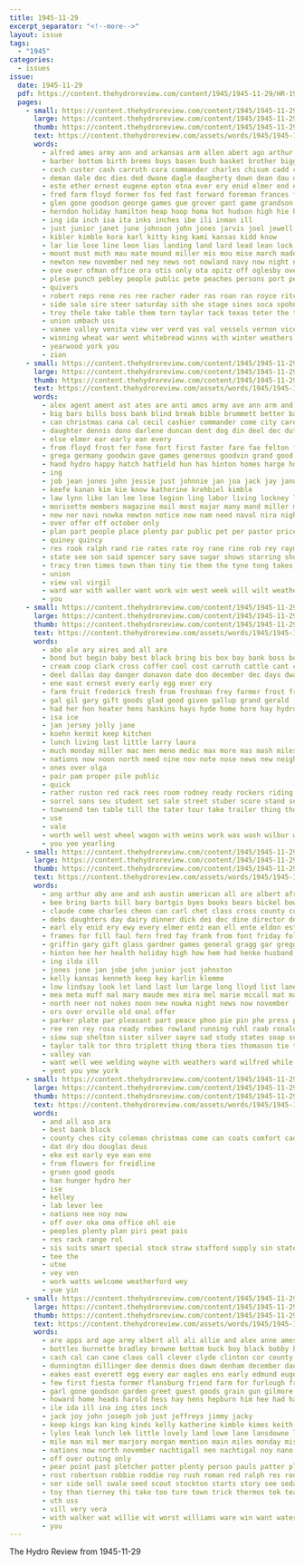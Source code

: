 ```yaml
---
title: 1945-11-29
excerpt_separator: "<!--more-->"
layout: issue
tags:
  - "1945"
categories:
  - issues
issue:
  date: 1945-11-29
  pdf: https://content.thehydroreview.com/content/1945/1945-11-29/HR-1945-11-29.pdf
  pages:
    - small: https://content.thehydroreview.com/content/1945/1945-11-29/small/HR-1945-11-29-01.jpg
      large: https://content.thehydroreview.com/content/1945/1945-11-29/large/HR-1945-11-29-01.jpg
      thumb: https://content.thehydroreview.com/content/1945/1945-11-29/thumbnails/HR-1945-11-29-01.jpg
      text: https://content.thehydroreview.com/assets/words/1945/1945-11-29/HR-1945-11-29-01.txt
      words:
        - alfred ames army ann and arkansas arm allen abert ago arthur angeles aster arnold almer aaron ane armani are ater aca als art all area august aires ates ace acy armon
        - barber bottom birth brems buys basen bush basket brother bigger bee brown bench bor bank boone ber ball binge binger brick bom berg bair ben bien battles buy but best both bob buckmaster brumley bradley barr been better bethel boyde beach bah base barbe billy barbara bac back boys
        - cech custer cash carruth cora commander charles chisum cadd cherie carolyn can churches county crew charlie coats cote caddo crews cover cody camp colin close carney chek cox crees corlee coach clyde class citizen came clinton cleverly carry conran chaffee coy carty court craig contin city car cyril cellar christmas chair cope cotter christ cole child clerk christian change china
        - deman dale dec dies ded dwane dagle daugherty down dean dau dunithan days daughter dinner duncan day danish during december
        - este ether ernest eugene epton etna ever ery enid elmer end early ens ene excellent every era edsel
        - fred farm floyd former fos fed fast forward foreman frances flack first few foot fran for front ford flansburg friday fow fluke fals fon flo fairly flag fort fee far from frasca fruit fletcher fer fay france foote
        - glen gone goodson george games gue grover gant game grandson good going grant guy gore given gin ghering gass
        - herndon holiday hamilton heap hoop homa hot hudson high hie hugh herb hinton has heart how him held hanson hay health hawk hill harbor hydro hans harold huff had home hyde her hunting hor honor hen hard hour
        - ing ida inch isa ita inks inches ibe ili inman ill
        - just junior janet june johnson john jones jarvis joel jewell joe jesse jake jobs james
        - kibler kimble kora karl kitty king kami kansas kidd know
        - lar lie lose line leon lias landing land lard lead lean lock lucious little lawless lynn loss lenz look love lloyd lewis lee lake leonard lane last luce ler lal laney lato los left loge later larger loula
        - mount must muth mau mate mound miller mis mou mise march made min mond mattie mee mary monday marth monte mar morrison more mere many might moe matter mery man moses marion morris major mcphearson mare most mack micha mecum morn mith miler money minto mansel mail
        - newton new november ned ney news not nowland navy now night nate neel nov nel neck nery never north noel
        - ove over ofman office ora otis only ota opitz off oglesby overs
        - plese punch pebley people public pete peaches persons port peo pac payment post paso palas pont postal parnes powell pack peek propps pearl pie paul porter penny pacific pein part ponds planes plane poling pil pace pleasant presley present per por past person par place pass prior pittsburg
        - quivers
        - robert reps rene res ree racher rader ras roan ran royce ritchison raymond rate renee rox ramming rocks richert rowland rank ruhl rec rock rol ray rover roy reynolds rans rates ralph room rich rogers
        - side sale sire steer saturday sith she stage sines soca spohn seis slagell skipper sevier sid stockton smith sapper stover settle style senior still screen said savio south send sodders sole second schoo struck sill sickles season school seen switzer states short strong sunday service sad ship soon show story streets stolen save set supper see score seals seal sou schol san son schuyler swords sank stole stack starch soyer ser shun seward
        - troy thele take table them torn taylor tack texas teter the taken tong tee tra tal teal tave town times than tec tha tad taal ten tie tat trip tell team tanks
        - union umbach uss
        - vanee valley venita view ver verd vas val vessels vernon vice
        - winning wheat war went whitebread winns with winter weathers willard will weeks wich was west week wilson worker weatherford ways washington white win wife wan wright while won wheeler want weather wells write
        - yearwood york you
        - zion
    - small: https://content.thehydroreview.com/content/1945/1945-11-29/small/HR-1945-11-29-02.jpg
      large: https://content.thehydroreview.com/content/1945/1945-11-29/large/HR-1945-11-29-02.jpg
      thumb: https://content.thehydroreview.com/content/1945/1945-11-29/thumbnails/HR-1945-11-29-02.jpg
      text: https://content.thehydroreview.com/assets/words/1945/1945-11-29/HR-1945-11-29-02.txt
      words:
        - alex agent ament ast ates are anti amos army ave ann arm and all american
        - big bars bills boss bank blind break bible brummett better ball bow butler bails barn bride bryan bur box bassler begin bill
        - can christmas cana cal cecil cashier commander come city caro caddo car care cost congress county corle cyril card coll church chan cammie corey cor cash
        - daughter dennis dono darlene duncan dent dog din deel dec duty deep demand day daily during dumas dee
        - else elmer ear early ean every
        - from floyd frost fer fone fort first faster fare fae felton face fund ford freeze for
        - grega germany goodwin gave games generous goodvin grand good
        - hand hydro happy hatch hatfield hun has hinton homes harge home helps hansen heart harry had hepburn her hundred hershey heard hope howard hor how
        - ing
        - job jean jones john jessie just johnnie jan joa jack jay january
        - keefe kanan kim kie know katherine krehbiel kimble
        - law lynn like lan lee lose legion ling labor living lockney leaf long lowery last lave
        - morisette members magazine mail most major many mand miller morgan mis mile more messimer
        - new ner navi nowka newton notice now nam need naval nira night
        - over offer off october only
        - plan part people place plenty par public pet per pastor price paul pone payment paper pope perle
        - quiney quincy
        - res rook ralph rand rie rates rate roy rane rine rob rey raymond room reynolds
        - state see son said spencer sary save sugar shows starring shu street spring supply such send single short season station shepherd sake surplus subject sunday states scarth saturday smith service shown shirley severn
        - tracy tren times town than tiny tie them the tyne tong takes texas till tha tae
        - union
        - view val virgil
        - ward war with waller want work win west week will wilt weatherford wort was welfare working wells why wide wilson william
        - you
    - small: https://content.thehydroreview.com/content/1945/1945-11-29/small/HR-1945-11-29-03.jpg
      large: https://content.thehydroreview.com/content/1945/1945-11-29/large/HR-1945-11-29-03.jpg
      thumb: https://content.thehydroreview.com/content/1945/1945-11-29/thumbnails/HR-1945-11-29-03.jpg
      text: https://content.thehydroreview.com/assets/words/1945/1945-11-29/HR-1945-11-29-03.txt
      words:
        - abe ale ary aires and all are
        - bond but begin baby best black bring bis box bay bank boss been
        - cream coop clark cross coffer cool cost carruth cattle cant can caddo crosswhite cash county church cope custer coo carl credit charlotte chi chairs colony chai christmas city clerk cen
        - deel dallas day danger donavon date don december dec days dwain denton doe dunning decora
        - ene east ernest every early egg ever ery
        - farm fruit frederick fresh from freshman frey farmer frost fret for
        - gal gil gary gift goods glad good given gallup grand gerald
        - had her hon heater hens haskins hays hyde home hore hay hydro house ham hand harness horse has high
        - isa ice
        - jan jersey jolly jane
        - koehn kermit keep kitchen
        - lunch living last little larry laura
        - much monday miller mac men meno medic max more mas mash miles made most mile mare
        - nations now noon north need nine nov note nose news new neighbor
        - ones over olga
        - pair pam proper pile public
        - quick
        - rather ruston red rack rees room rodney ready rockers riding
        - sorrel sons seu student set sale street stuber score stand sem short stands school she sell sid stock sow south stove sions station see scarce smooth
        - townsend ten table till the tater tour take trailer thing thomas tell teddy tut too tie
        - use
        - vale
        - worth well west wheel wagon with weins work was wash wilbur will want while wil wanda wait weatherford war
        - you yee yearling
    - small: https://content.thehydroreview.com/content/1945/1945-11-29/small/HR-1945-11-29-04.jpg
      large: https://content.thehydroreview.com/content/1945/1945-11-29/large/HR-1945-11-29-04.jpg
      thumb: https://content.thehydroreview.com/content/1945/1945-11-29/thumbnails/HR-1945-11-29-04.jpg
      text: https://content.thehydroreview.com/assets/words/1945/1945-11-29/HR-1945-11-29-04.txt
      words:
        - ang arthur aby ane and ash austin american all are albert africa ary ain ani
        - bee bring barts bill bary bartgis byes books bears bickel bowers big brother bethel bickell baby baptist bath body bea been boge ben best bal bryson buck
        - claude come charles cheon can carl chet class cross county curtis church call chester combs candies car coats comin clayton carruth carr caddo christmas company cruzan city candy coffey
        - debs daughters day dairy dinner dick dei dec dine director december door dewey dill della dowell dallas dard dale
        - earl ely enid ery ewy every elmer entz ean ell ente eldon ester ear early ervin enter
        - frames for fill faul fern fred fay frank from font friday foll fee fier
        - griffin gary gift glass gardner games general gragg gar gregg good goodpasture george guide
        - hinton hee her health holiday high how hem had henke husband hor huse hudson hone honorable hansen hoy home harry haby hagin held huff henry hydro heine head hester him harvey hiersche
        - ing ilda ill
        - jones jone jan jobe john junior just johnston
        - kelly kansas kenneth keep key karlin klemme
        - low lindsay look let land last lun large long lloyd list lane lore like ler leedy leslie lola
        - mea meta muff mal mary maude mex mira mel marie mccall mat marvin martins mar mill melvin matter miller morning maz maud martin men march marshall mall miss may meo mer mean
        - north neer not nokes noon new nowka night news now november
        - ors over orville old onal offer
        - parker plate par pleasant part peace phon pie pin phe press pon pla pitzer pins patty pac pipe pai present post piano price payne perfect pel pent
        - ree ren rey rosa ready robes rowland running ruhl raab ronald rand rings rin roy reckard raw
        - siow sup shelton sister silver sayre sad study states soap supper son sing see set setzer store slacks sylvester start style simpson smith school spain sie song sindy sale seay say seater sewing stock second shawnee south sterling sunday solo soon spencer suits service spoon saas scott saturday side
        - taylor talk tor thro triplett thing thora ties thomason tie trucks teddy the thurs toy theron them tobe thom tarrant tod trip thomsen
        - valley van
        - want well wee welding wayne with weathers ward wilfred while winter willis was williams wanda went will work weatherford week walters wells
        - yent you yew york
    - small: https://content.thehydroreview.com/content/1945/1945-11-29/small/HR-1945-11-29-05.jpg
      large: https://content.thehydroreview.com/content/1945/1945-11-29/large/HR-1945-11-29-05.jpg
      thumb: https://content.thehydroreview.com/content/1945/1945-11-29/thumbnails/HR-1945-11-29-05.jpg
      text: https://content.thehydroreview.com/assets/words/1945/1945-11-29/HR-1945-11-29-05.txt
      words:
        - and all aso ara
        - best bank block
        - county ches city coleman christmas come can coats comfort caddo conder
        - dat dry dou douglas deus
        - eke est early eye ean ene
        - from flowers for freidline
        - gruen good goods
        - han hunger hydro her
        - ise
        - kelley
        - lab lever lee
        - nations nee noy now
        - off over oka oma office ohl oie
        - peoples plenty plan piri peat pais
        - res rack range rol
        - sis suits smart special stock straw stafford supply sin state sauer sawatzky seo sale sport surgeon
        - tee the
        - utne
        - vey ven
        - work watts welcome weatherford wey
        - yue yin
    - small: https://content.thehydroreview.com/content/1945/1945-11-29/small/HR-1945-11-29-06.jpg
      large: https://content.thehydroreview.com/content/1945/1945-11-29/large/HR-1945-11-29-06.jpg
      thumb: https://content.thehydroreview.com/content/1945/1945-11-29/thumbnails/HR-1945-11-29-06.jpg
      text: https://content.thehydroreview.com/assets/words/1945/1945-11-29/HR-1945-11-29-06.txt
      words:
        - are apps ard age army albert all ali allie and alex anne ames aste
        - bottles burnette bradley browne bottom buck boy black bobby brush bag bassler bird balloon buy bud boyd biter begin bob buyers barnes boston back big bowls but bath bang brie bring breath bright bot bas business
        - cach cal can cane claus call clever clyde clinton cor county cartwright company cody come card colony candy clara cook coffee cox char caddo cops cree christmas chairs corn col care carpenter chas collet city
        - dunnington dillinger dee dennis does dawn denham december daughter dry daughters dungan date double donald dock don dun dress dod day dick
        - eakes east everett egg every ear eagles ens early edmund eugene ery elmer edmond
        - few first fiesta former flansburg friend farm for furlough from fair friday fees full faye flowers felt field friends farmer ford fred
        - garl gone goodson garden greet guest goods grain gun gilmore gas good gra glass gene gift grounds gum
        - howard home heads harold hess hay hens hepburn him hee had happy her husband hamilton how henke helen hinton hammer hydro harry hamme hin homa has ham
        - ile ida ill ina ing ites inch
        - jack joy john joseph job just jeffreys jimmy jacky
        - keep kings kan king kinds kelly katherine kimble kimes keith
        - lyles leak lunch lek little lovely land lowe lane lansdowne love leto lasley lie lee look len laurence like let
        - mile man mil mer marjory morgan mention main miles monday mis majors mae menno most major mut matt mash much mens must marjorie macmurray muff miss more men mill
        - nations now north november nachtigall nen nachtigal noy nano neil news not nas new nov nolan neighbors nee ney night name nere nay
        - off over outing only
        - pear point past pletcher potter plenty person pauls patter place paper pride pies public proud
        - rost robertson robbie roddie roy rush roman red ralph res rood rich rex regular raymond rice role ruckman reynolds rand raley rent robinson richard real
        - ser side sell swale seed scout stockton starts story see sedan search service shows sweeney south spain sale seats spies send small saturday souri sales sutton saif seward straight stage star steel spiel son said santa
        - toy than tierney thi take too ture town trick thermos tek tear thie tha tudor tor tye tom the tse tamer tie table turner thomas trac tee them texas
        - uth uss
        - vill very vera
        - with walker wat willie wit worst williams ware win want water wife way weeks winter west was wells went well weatherford week wanda will wakeley
        - you
---
```


The Hydro Review from 1945-11-29

<!--more-->

